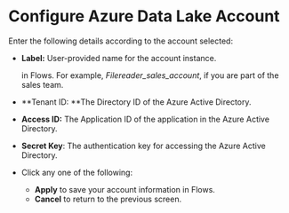 # Configure Azure Data Lake Account

Enter the following details according to the account selected: 

*   **Label:** User-provided name for the account instance.

    in Flows. For example, _Filereader_sales_account_, if you are part of the sales team.
* **Tenant ID: **The Directory ID of the Azure Active Directory.
* **Access ID:** The Application ID of the application in the Azure Active Directory.
* **Secret Key**: The authentication key for accessing the Azure Active Directory.
* Click any one of the following:
  * **Apply** to save your account information in Flows.
  * **Cancel** to return to the previous screen.

